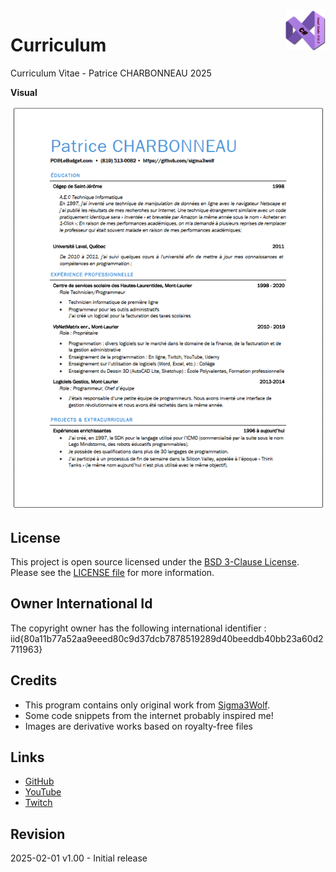 <img src="/images/cSharp.png" align="right" height="64"/>

# Curriculum
 Curriculum Vitae - Patrice CHARBONNEAU 2025

**Visual**

![PDF output](images/pdfThumbnail2.png)

## License

This project is open source licensed under the [BSD 3-Clause License](https://opensource.org/license/bsd-3-clause/).
Please see the [LICENSE file](/LICENSE.txt) for more information.

## Owner International Id

The copyright owner has the following international identifier :
iid{80a11b77a52aa9eeed80c9d37dcb7878519289d40beeddb40bb23a60d2711963}

## Credits

- This program contains only original work from [Sigma3Wolf](https://github.com/Sigma3Wolf).
- Some code snippets from the internet probably inspired me!
- Images are derivative works based on royalty-free files

## Links

- [GitHub](https://github.com/Sigma3Wolf/Curriculum/)
- [YouTube](https://youtu.be/d5P-Xmdnleo/)
- [Twitch](https://www.twitch.tv/Sigma3Wolf/)

## Revision

2025-02-01 v1.00 - Initial release
